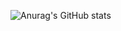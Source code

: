 ![Anurag's GitHub stats](https://github-readme-stats.vercel.app/api?username=songjianet&show_icons=true&theme=vue&show_owner=false)
